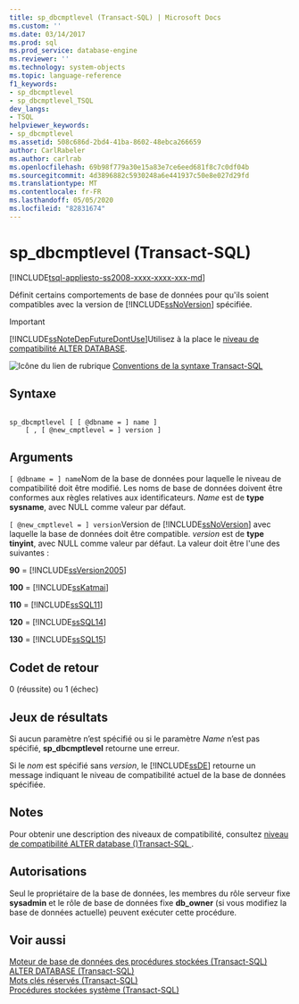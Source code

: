 ```yaml
---
title: sp_dbcmptlevel (Transact-SQL) | Microsoft Docs
ms.custom: ''
ms.date: 03/14/2017
ms.prod: sql
ms.prod_service: database-engine
ms.reviewer: ''
ms.technology: system-objects
ms.topic: language-reference
f1_keywords:
- sp_dbcmptlevel
- sp_dbcmptlevel_TSQL
dev_langs:
- TSQL
helpviewer_keywords:
- sp_dbcmptlevel
ms.assetid: 508c686d-2bd4-41ba-8602-48ebca266659
author: CarlRabeler
ms.author: carlrab
ms.openlocfilehash: 69b98f779a30e15a83e7ce6eed681f8c7c0df04b
ms.sourcegitcommit: 4d3896882c5930248a6e441937c50e8e027d29fd
ms.translationtype: MT
ms.contentlocale: fr-FR
ms.lasthandoff: 05/05/2020
ms.locfileid: "82831674"
---
```

# <a name="sp_dbcmptlevel-transact-sql"></a>sp_dbcmptlevel (Transact-SQL)
[!INCLUDE[tsql-appliesto-ss2008-xxxx-xxxx-xxx-md](../../includes/tsql-appliesto-ss2008-xxxx-xxxx-xxx-md.md)]

  Définit certains comportements de base de données pour qu'ils soient compatibles avec la version de [!INCLUDE[ssNoVersion](../../includes/ssnoversion-md.md)] spécifiée.  
  
> [!IMPORTANT]  
>  [!INCLUDE[ssNoteDepFutureDontUse](../../includes/ssnotedepfuturedontuse-md.md)]Utilisez à la place le [niveau de compatibilité ALTER DATABASE](../../t-sql/statements/alter-database-transact-sql-compatibility-level.md).  
  
 ![Icône du lien de rubrique](../../database-engine/configure-windows/media/topic-link.gif "Icône du lien de rubrique") [Conventions de la syntaxe Transact-SQL](../../t-sql/language-elements/transact-sql-syntax-conventions-transact-sql.md)  
  
## <a name="syntax"></a>Syntaxe  
  
```  
  
sp_dbcmptlevel [ [ @dbname = ] name ]   
    [ , [ @new_cmptlevel = ] version ]  
```  
  
## <a name="arguments"></a>Arguments  
`[ @dbname = ] name`Nom de la base de données pour laquelle le niveau de compatibilité doit être modifié. Les noms de base de données doivent être conformes aux règles relatives aux identificateurs. *Name* est de **type sysname**, avec NULL comme valeur par défaut.  
  
`[ @new_cmptlevel = ] version`Version de [!INCLUDE[ssNoVersion](../../includes/ssnoversion-md.md)] avec laquelle la base de données doit être compatible. *version* est de **type tinyint**, avec NULL comme valeur par défaut. La valeur doit être l'une des suivantes :  
  
 **90** = [!INCLUDE[ssVersion2005](../../includes/ssversion2005-md.md)]  
  
 **100** = [!INCLUDE[ssKatmai](../../includes/sskatmai-md.md)]  
  
 **110** = [!INCLUDE[ssSQL11](../../includes/sssql11-md.md)]  
  
 **120** = [!INCLUDE[ssSQL14](../../includes/sssql14-md.md)]  
  
 **130** = [!INCLUDE[ssSQL15](../../includes/sssql15-md.md)]  
  
## <a name="return-code-values"></a>Codet de retour  
 0 (réussite) ou 1 (échec)  
  
## <a name="result-sets"></a>Jeux de résultats  
 Si aucun paramètre n’est spécifié ou si le paramètre *Name* n’est pas spécifié, **sp_dbcmptlevel** retourne une erreur.  
  
 Si le *nom* est spécifié sans *version*, le [!INCLUDE[ssDE](../../includes/ssde-md.md)] retourne un message indiquant le niveau de compatibilité actuel de la base de données spécifiée.  
  
## <a name="remarks"></a>Notes  
 Pour obtenir une description des niveaux de compatibilité, consultez [niveau de compatibilité ALTER database &#40;&#41;Transact-SQL ](../../t-sql/statements/alter-database-transact-sql-compatibility-level.md).  
  
## <a name="permissions"></a>Autorisations  
 Seul le propriétaire de la base de données, les membres du rôle serveur fixe **sysadmin** et le rôle de base de données fixe **db_owner** (si vous modifiez la base de données actuelle) peuvent exécuter cette procédure.  
  
## <a name="see-also"></a>Voir aussi  
 [Moteur de base de données des procédures stockées &#40;Transact-SQL&#41;](../../relational-databases/system-stored-procedures/database-engine-stored-procedures-transact-sql.md)   
 [ALTER DATABASE &#40;Transact-SQL&#41;](../../t-sql/statements/alter-database-transact-sql.md)   
 [Mots clés réservés &#40;Transact-SQL&#41;](../../t-sql/language-elements/reserved-keywords-transact-sql.md)   
 [Procédures stockées système &#40;Transact-SQL&#41;](../../relational-databases/system-stored-procedures/system-stored-procedures-transact-sql.md)  
  
  
